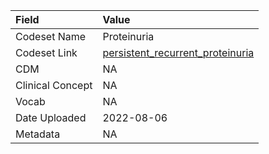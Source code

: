 |Field            |Value                            |
|:----------------|:--------------------------------|
|Codeset Name     |Proteinuria                      |
|Codeset Link     |[persistent_recurrent_proteinuria](https://github.com/PEDSnet/Variable-Dictionary/blob/main/conditions/persistent_recurrent_proteinuria.csv)|
|CDM              |NA                               |
|Clinical Concept |NA                               |
|Vocab            |NA                               |
|Date Uploaded    |2022-08-06                       |
|Metadata         |NA                               |
